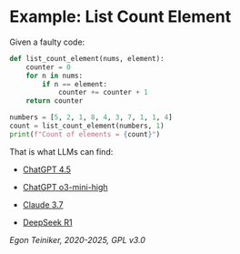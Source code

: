 # Example: List Count Element

Given a faulty code:

```python
def list_count_element(nums, element):
    counter = 0
    for n in nums:
        if n == element:
            counter += counter + 1
    return counter

numbers = [5, 2, 1, 8, 4, 3, 7, 1, 1, 4]
count = list_count_element(numbers, 1)
print(f"Count of elements = {count}")
```

That is what LLMs can find:

* [ChatGPT 4.5](ChatGPT4.5.md)
* [ChatGPT o3-mini-high](ChatGPT-o3-mini-high.md)

* [Claude 3.7](Claude-3.7.md)

* [DeepSeek R1](DeepSeek-R1.md)

*Egon Teiniker, 2020-2025, GPL v3.0*

